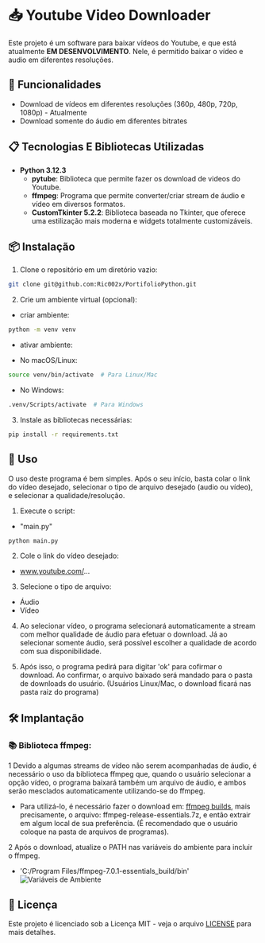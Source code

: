 # 📥 Youtube Video Downloader

Este projeto é um software para baixar vídeos do Youtube, e que está atualmente **EM DESENVOLVIMENTO**. Nele, é permitido baixar o vídeo e audio em diferentes resoluções.


## 🔧 Funcionalidades

  - Download de vídeos em diferentes resoluções (360p, 480p, 720p, 1080p) - Atualmente
  - Download somente do áudio em diferentes bitrates


## 📋 Tecnologias E Bibliotecas Utilizadas

  - **Python 3.12.3**
    - **pytube**: Biblioteca que permite fazer os download de videos do Youtube.
    - **ffmpeg**: Programa que permite converter/criar stream de áudio e vídeo em diversos formatos.
    - **CustomTkinter 5.2.2**: Biblioteca baseada no Tkinter, que oferece uma estilização mais moderna e widgets totalmente customizáveis.


## 📦 Instalação

1. Clone o repositório em um diretório vazio:

```bash
git clone git@github.com:Ric002x/PortifolioPython.git
```

2. Crie um ambiente virtual (opcional):

 - criar ambiente:
```bash
python -m venv venv
```

 - ativar ambiente:

  - No macOS/Linux:
```bash
source venv/bin/activate  # Para Linux/Mac
```

  - No Windows:
```bash
.venv/Scripts/activate  # Para Windows
```

3. Instale as bibliotecas necessárias:

```bash
pip install -r requirements.txt
```


## 🚀 Uso

O uso deste programa é bem simples. Após o seu início, basta colar o link do vídeo desejado, selecionar o tipo de arquivo desejado (audio ou vídeo), e selecionar a qualidade/resolução.

1. Execute o script:

  - "main.py"
```bash
python main.py
```

2. Cole o link do vídeo desejado:

  - www.youtube.com/...

3. Selecione o tipo de arquivo:

  - Áudio
  - Vídeo

4. Ao selecionar vídeo, o programa selecionará automaticamente a stream com melhor qualidade de áudio para efetuar o download. Já ao selecionar somente áudio, será possível escolher a qualidade de acordo com sua disponibilidade.

5. Após isso, o programa pedirá para digitar 'ok' para cofirmar o download. Ao confirmar, o arquivo baixado será mandado para o pasta de downloads do usuário. (Usuários Linux/Mac, o download ficará nas pasta raiz do programa)


## 🛠️ Implantação

### 📚 Biblioteca ffmpeg:

1 Devido a algumas streams de vídeo não serem acompanhadas de áudio, é necessário o uso da biblioteca ffmpeg que, quando o usuário selecionar a opção vídeo, o programa baixará também um arquivo de áudio, e ambos serão mesclados automaticamente utilizando-se do ffmpeg.

  - Para utilizá-lo, é necessário fazer o download em: [ffmpeg builds](https://www.gyan.dev/ffmpeg/builds/), mais precisamente, o arquivo: ffmpeg-release-essentials.7z, e então extrair em algum local de sua preferência. (É recomendado que o usuário coloque na pasta de arquivos de programas).

2 Após o download, atualize o PATH nas variáveis do ambiente para incluir o ffmpeg.

  - 'C:/Program Files/ffmpeg-7.0.1-essentials_build/bin'
![Variáveis de Ambiente](https://www.oobj.com.br/bc/assets/Articles/180/Screenshot_41.png)


## 📜 Licença

Este projeto é licenciado sob a Licença MIT - veja o arquivo [LICENSE](LICENSE) para mais detalhes.
